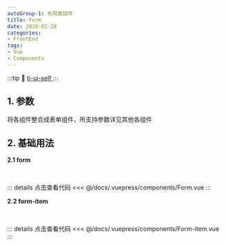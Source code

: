 ```yaml
---
autoGroup-1: 布局类组件
title: Form
date: 2020-02-28
categories:
- FrontEnd
tags:
- Vue
- Components
---
```

:::tip
 :link: [ ti-ui-self ](https://www.npmjs.com/package/ti-ui-self)
:::
<!-- more -->
## 1. 参数

将各组件整合成表单组件，所支持参数详见其他各组件

## 2. 基础用法

**2.1 form**

<br>
<Form/>

::: details 点击查看代码
<<< @/docs/.vuepress/components/Form.vue
:::

**2.2 form-item**

<br>
<Form-item/>

::: details 点击查看代码
<<< @/docs/.vuepress/components/Form-item.vue
:::
